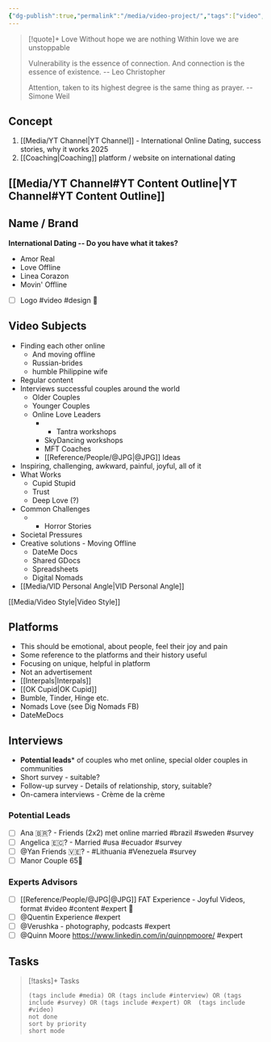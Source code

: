 ```yaml
---
{"dg-publish":true,"permalink":"/media/video-project/","tags":["video","documentary","project","🗃️","relationship","couples","gardenEntry","gardenEntry","gardenEntry"],"noteIcon":""}
---
```



> [!quote]+ Love
>Without hope we are nothing
>Within love we are unstoppable
>
>Vulnerability is the essence of connection.
>And connection is the essence of existence.
> -- Leo Christopher
> 
> Attention, taken to its highest degree is the same thing as prayer.
> -- Simone Weil



## Concept
1. [[Media/YT Channel\|YT Channel]]  - International Online Dating, success stories, why it works 2025
2. [[Coaching\|Coaching]] platform / website on international dating

## [[Media/YT Channel#YT Content Outline\|YT Channel#YT Content Outline]]

## Name / Brand
**International Dating -- Do you have what it takes?**
- Amor Real
- Love Offline
- Linea Corazon
- Movin' Offline

- [ ] Logo #video #design 🔽

## Video Subjects
- Finding each other online
	- And moving offline
	- Russian-brides
	- humble Philippine wife
- Regular content
- Interviews successful couples around the world
	- Older Couples
	- Younger Couples
	- Online Love Leaders
		- - Tantra workshops
		- SkyDancing workshops
		- MFT Coaches
		- [[Reference/People/@JPG\|@JPG]] Ideas
- Inspiring, challenging, awkward, painful, joyful, all of it
- What Works
	- Cupid Stupid
	- Trust
	- Deep Love (?)
- Common Challenges
	- - Horror Stories
- Societal Pressures
- Creative solutions - Moving Offline
	- DateMe Docs
	- Shared GDocs
	- Spreadsheets
	- Digital Nomads
- [[Media/VID Personal Angle\|VID Personal Angle]]

[[Media/Video Style\|Video Style]]

## Platforms
- This should be emotional, about people, feel their joy and pain
- Some reference to the platforms and their history useful
- Focusing on unique, helpful in platform
- Not an advertisement
- [[Interpals\|Interpals]]
- [[OK Cupid\|OK Cupid]]
- Bumble, Tinder, Hinge etc.
- Nomads Love (see Dig Nomads FB)
- DateMeDocs

## Interviews
- **Potential leads*** of couples who met online, special older couples in communities
- Short survey - suitable?
- Follow-up survey - Details of relationship, story, suitable?
- On-camera interviews - Crème de la crème

### Potential Leads
- [ ] Ana 🇧🇷? - Friends (2x2) met online married #brazil #sweden #survey 
- [ ] Angelica 🇪🇨? - Married #usa #ecuador #survey
- [ ] @Yan Friends 🇻🇪? - #Lithuania #Venezuela #survey
- [ ] Manor Couple 65🔼 
### Experts Advisors
- [ ] [[Reference/People/@JPG\|@JPG]] FAT Experience - Joyful Videos, format #video #content #expert 🔼 
- [ ] @Quentin Experience #expert
- [ ] @Verushka - photography, podcasts #expert
- [ ] @Quinn Moore  https://www.linkedin.com/in/quinnpmoore/  #expert

## Tasks
> [!tasks]+ Tasks
> ```tasks
> (tags include #media) OR (tags include #interview) OR (tags include #survey) OR (tags include #expert) OR  (tags include #video)
> not done
> sort by priority
> short mode
> ```